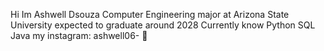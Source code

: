 Hi Im Ashwell Dsouza
Computer Engineering major at Arizona State University expected to graduate around 2028
Currently know
Python
SQL 
Java
my instagram: ashwell06- 👋 


<!---
ashbash9000/ashbash9000 is a ✨ special ✨ repository because its `README.md` (this file) appears on your GitHub profile.
You can click the Preview link to take a look at your changes.
--->
